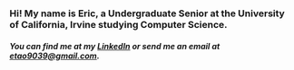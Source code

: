 
### Hi! My name is Eric, a Undergraduate Senior at the University of California, Irvine studying Computer Science.

##### You can find me at my [LinkedIn](https://www.linkedin.com/in/eric-tao1/) or send me an email at etao9039@gmail.com.
<!--
**estao1/estao1** is a ✨ _special_ ✨ repository because its `README.md` (this file) appears on your GitHub profile.

Here are some ideas to get you started:

- 🔭 I’m currently working on ...
- 🌱 I’m currently learning ...
- 👯 I’m looking to collaborate on ...
- 🤔 I’m looking for help with ...
- 💬 Ask me about ...
- 📫 How to reach me: ...
- 😄 Pronouns: ...
- ⚡ Fun fact: ...
-->
